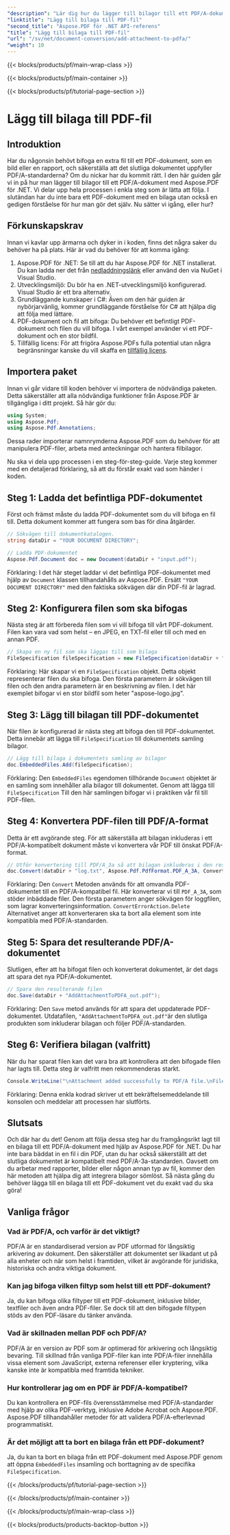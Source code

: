 ```yaml
---
"description": "Lär dig hur du lägger till bilagor till ett PDF/A-dokument med Aspose.PDF för .NET med den här steg-för-steg-guiden."
"linktitle": "Lägg till bilaga till PDF-fil"
"second_title": "Aspose.PDF för .NET API-referens"
"title": "Lägg till bilaga till PDF-fil"
"url": "/sv/net/document-conversion/add-attachment-to-pdfa/"
"weight": 10
---
```


{{< blocks/products/pf/main-wrap-class >}}

{{< blocks/products/pf/main-container >}}

{{< blocks/products/pf/tutorial-page-section >}}

# Lägg till bilaga till PDF-fil

## Introduktion

Har du någonsin behövt bifoga en extra fil till ett PDF-dokument, som en bild eller en rapport, och säkerställa att det slutliga dokumentet uppfyller PDF/A-standarderna? Om du nickar har du kommit rätt. I den här guiden går vi in på hur man lägger till bilagor till ett PDF/A-dokument med Aspose.PDF för .NET. Vi delar upp hela processen i enkla steg som är lätta att följa. I slutändan har du inte bara ett PDF-dokument med en bilaga utan också en gedigen förståelse för hur man gör det själv. Nu sätter vi igång, eller hur?

## Förkunskapskrav

Innan vi kavlar upp ärmarna och dyker in i koden, finns det några saker du behöver ha på plats. Här är vad du behöver för att komma igång:

1. Aspose.PDF för .NET: Se till att du har Aspose.PDF för .NET installerat. Du kan ladda ner det från [nedladdningslänk](https://releases.aspose.com/pdf/net/) eller använd den via NuGet i Visual Studio.
2. Utvecklingsmiljö: Du bör ha en .NET-utvecklingsmiljö konfigurerad. Visual Studio är ett bra alternativ.
3. Grundläggande kunskaper i C#: Även om den här guiden är nybörjarvänlig, kommer grundläggande förståelse för C# att hjälpa dig att följa med lättare.
4. PDF-dokument och fil att bifoga: Du behöver ett befintligt PDF-dokument och filen du vill bifoga. I vårt exempel använder vi ett PDF-dokument och en stor bildfil.
5. Tillfällig licens: För att frigöra Aspose.PDFs fulla potential utan några begränsningar kanske du vill skaffa en [tillfällig licens](https://purchase.aspose.com/temporary-license/).

## Importera paket

Innan vi går vidare till koden behöver vi importera de nödvändiga paketen. Detta säkerställer att alla nödvändiga funktioner från Aspose.PDF är tillgängliga i ditt projekt. Så här gör du:

```csharp
using System;
using Aspose.Pdf;
using Aspose.Pdf.Annotations;
```

Dessa rader importerar namnrymderna Aspose.PDF som du behöver för att manipulera PDF-filer, arbeta med anteckningar och hantera filbilagor.

Nu ska vi dela upp processen i en steg-för-steg-guide. Varje steg kommer med en detaljerad förklaring, så att du förstår exakt vad som händer i koden.

## Steg 1: Ladda det befintliga PDF-dokumentet

Först och främst måste du ladda PDF-dokumentet som du vill bifoga en fil till. Detta dokument kommer att fungera som bas för dina åtgärder.

```csharp
// Sökvägen till dokumentkatalogen.
string dataDir = "YOUR DOCUMENT DIRECTORY";

// Ladda PDF-dokumentet
Aspose.Pdf.Document doc = new Document(dataDir + "input.pdf");
```

Förklaring: I det här steget laddar vi det befintliga PDF-dokumentet med hjälp av `Document` klassen tillhandahålls av Aspose.PDF. Ersätt `"YOUR DOCUMENT DIRECTORY"` med den faktiska sökvägen där din PDF-fil är lagrad.

## Steg 2: Konfigurera filen som ska bifogas

Nästa steg är att förbereda filen som vi vill bifoga till vårt PDF-dokument. Filen kan vara vad som helst – en JPEG, en TXT-fil eller till och med en annan PDF.

```csharp
// Skapa en ny fil som ska läggas till som bilaga
FileSpecification fileSpecification = new FileSpecification(dataDir + "aspose-logo.jpg", "Large Image file");
```

Förklaring: Här skapar vi en `FileSpecification` objekt. Detta objekt representerar filen du ska bifoga. Den första parametern är sökvägen till filen och den andra parametern är en beskrivning av filen. I det här exemplet bifogar vi en stor bildfil som heter "aspose-logo.jpg".

## Steg 3: Lägg till bilagan till PDF-dokumentet

När filen är konfigurerad är nästa steg att bifoga den till PDF-dokumentet. Detta innebär att lägga till `FileSpecification` till dokumentets samling bilagor.

```csharp
// Lägg till bilaga i dokumentets samling av bilagor
doc.EmbeddedFiles.Add(fileSpecification);
```

Förklaring: Den `EmbeddedFiles` egendomen tillhörande `Document` objektet är en samling som innehåller alla bilagor till dokumentet. Genom att lägga till `FileSpecification` Till den här samlingen bifogar vi i praktiken vår fil till PDF-filen.

## Steg 4: Konvertera PDF-filen till PDF/A-format

Detta är ett avgörande steg. För att säkerställa att bilagan inkluderas i ett PDF/A-kompatibelt dokument måste vi konvertera vår PDF till önskat PDF/A-format.

```csharp
// Utför konvertering till PDF/A_3a så att bilagan inkluderas i den resulterande filen
doc.Convert(dataDir + "log.txt", Aspose.Pdf.PdfFormat.PDF_A_3A, ConvertErrorAction.Delete);
```

Förklaring: Den `Convert` Metoden används för att omvandla PDF-dokumentet till en PDF/A-kompatibel fil. Här konverterar vi till `PDF_A_3A`, som stöder inbäddade filer. Den första parametern anger sökvägen för loggfilen, som lagrar konverteringsinformation. `ConvertErrorAction.Delete` Alternativet anger att konverteraren ska ta bort alla element som inte kompatibla med PDF/A-standarden.

## Steg 5: Spara det resulterande PDF/A-dokumentet

Slutligen, efter att ha bifogat filen och konverterat dokumentet, är det dags att spara det nya PDF/A-dokumentet.

```csharp
// Spara den resulterande filen
doc.Save(dataDir + "AddAttachmentToPDFA_out.pdf");
```

Förklaring: Den `Save` metod används för att spara det uppdaterade PDF-dokumentet. Utdatafilen, `"AddAttachmentToPDFA_out.pdf"`är den slutliga produkten som inkluderar bilagan och följer PDF/A-standarden.

## Steg 6: Verifiera bilagan (valfritt)

När du har sparat filen kan det vara bra att kontrollera att den bifogade filen har lagts till. Detta steg är valfritt men rekommenderas starkt.

```csharp
Console.WriteLine("\nAttachment added successfully to PDF/A file.\nFile saved at " + dataDir);
```

Förklaring: Denna enkla kodrad skriver ut ett bekräftelsemeddelande till konsolen och meddelar att processen har slutförts.

## Slutsats

Och där har du det! Genom att följa dessa steg har du framgångsrikt lagt till en bilaga till ett PDF/A-dokument med hjälp av Aspose.PDF för .NET. Du har inte bara bäddat in en fil i din PDF, utan du har också säkerställt att det slutliga dokumentet är kompatibelt med PDF/A-3a-standarden. Oavsett om du arbetar med rapporter, bilder eller någon annan typ av fil, kommer den här metoden att hjälpa dig att integrera bilagor sömlöst. Så nästa gång du behöver lägga till en bilaga till ett PDF-dokument vet du exakt vad du ska göra!

## Vanliga frågor

### Vad är PDF/A, och varför är det viktigt?  
PDF/A är en standardiserad version av PDF utformad för långsiktig arkivering av dokument. Den säkerställer att dokumentet ser likadant ut på alla enheter och när som helst i framtiden, vilket är avgörande för juridiska, historiska och andra viktiga dokument.

### Kan jag bifoga vilken filtyp som helst till ett PDF-dokument?  
Ja, du kan bifoga olika filtyper till ett PDF-dokument, inklusive bilder, textfiler och även andra PDF-filer. Se dock till att den bifogade filtypen stöds av den PDF-läsare du tänker använda.

### Vad är skillnaden mellan PDF och PDF/A?  
PDF/A är en version av PDF som är optimerad för arkivering och långsiktig bevaring. Till skillnad från vanliga PDF-filer kan inte PDF/A-filer innehålla vissa element som JavaScript, externa referenser eller kryptering, vilka kanske inte är kompatibla med framtida tekniker.

### Hur kontrollerar jag om en PDF är PDF/A-kompatibel?  
Du kan kontrollera en PDF-fils överensstämmelse med PDF/A-standarder med hjälp av olika PDF-verktyg, inklusive Adobe Acrobat och Aspose.PDF. Aspose.PDF tillhandahåller metoder för att validera PDF/A-efterlevnad programmatiskt.

### Är det möjligt att ta bort en bilaga från ett PDF-dokument?  
Ja, du kan ta bort en bilaga från ett PDF-dokument med Aspose.PDF genom att öppna `EmbeddedFiles` insamling och borttagning av de specifika `FileSpecification`.

{{< /blocks/products/pf/tutorial-page-section >}}

{{< /blocks/products/pf/main-container >}}

{{< /blocks/products/pf/main-wrap-class >}}

{{< blocks/products/products-backtop-button >}}